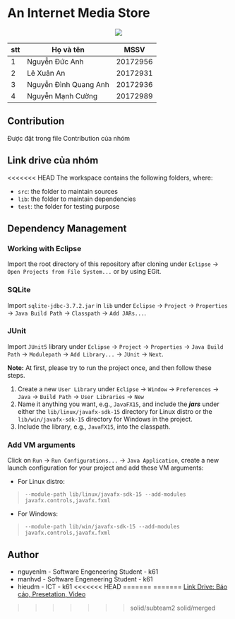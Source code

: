 #  An Internet Media Store
<p align="center">
  <img src="assets/images/aims_cover_image.png" />
</p>

| stt | Họ và tên             | MSSV     |
| --- | --------------------- | -------- |
| 1   | Nguyễn Đức Anh        | 20172956 |
| 2   | Lê Xuân An            | 20172931 |
| 3   | Nguyễn Đình Quang Anh | 20172936 |
| 4   | Nguyễn Mạnh Cường     | 20172989 |

## Contribution

Được đặt trong file Contribution của nhóm
## Link drive của nhóm

<<<<<<< HEAD
The workspace contains the following folders, where:

- `src`: the folder to maintain sources
- `lib`: the folder to maintain dependencies
- `test`: the folder for testing purpose

## Dependency Management
### Working with Eclipse
Import the root directory of this repository after cloning under `Eclipse` -> `Open Projects from File System...` or by using EGit.

### SQLite
Import `sqlite-jdbc-3.7.2.jar` in `lib` under `Eclipse` -> `Project` -> `Properties` -> `Java Build Path` -> `Classpath` -> `Add JARs...`.


### JUnit
Import `JUnit5` library under `Eclipse` -> `Project` -> `Properties` -> `Java Build Path` -> `Modulepath` -> `Add Library...` -> `JUnit` -> `Next`.


**Note:** At first, please try to run the project once, and then follow these steps.
1. Create a new `User Library` under `Eclipse` -> `Window` -> `Preferences` -> `Java` -> `Build Path` -> `User Libraries` -> `New`
2. Name it anything you want, e.g., `JavaFX15`, and include the ***jars*** under either the `lib/linux/javafx-sdk-15` directory for Linux distro or the `lib/win/javafx-sdk-15` directory for Windows in the project.
3. Include the library, e.g., `JavaFX15`, into the classpath.

### Add VM arguments
Click on `Run` -> `Run Configurations...`  -> `Java Application`, create a new launch configuration for your project and add these VM arguments:
- For Linux distro: 
> `--module-path lib/linux/javafx-sdk-15 --add-modules javafx.controls,javafx.fxml`
- For Windows:
> `--module-path lib/win/javafx-sdk-15 --add-modules javafx.controls,javafx.fxml`

## Author
- nguyenlm - Software Engeneering Student - k61
- manhvd   - Software Engeneering Student - k61
- hieudm   - ICT - k61
<<<<<<< HEAD
=======
=======
[Link Drive: Báo cáo, Presetation, Video](https://drive.google.com/drive/folders/1H57cviWPkO1iKE4HnHHfr72_k01Mm1Pj)
>>>>>>> solid/subteam2
>>>>>>> solid/merged

